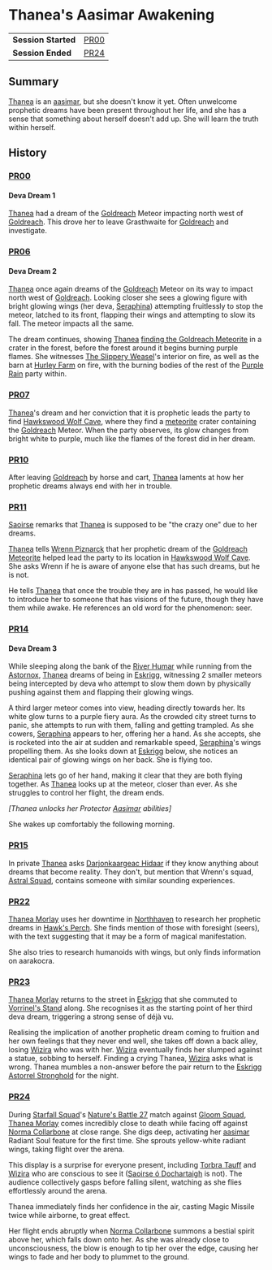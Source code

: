 # Thanea's Aasimar Awakening

|||
| --- | --- |
| **Session Started** | [PR00](../sessions/PR00.md) | storyline.2
| **Session Ended** | [PR24](../sessions/PR24.md) |

## Summary

[Thanea](../../../astarus/people/thanea.md) is an [aasimar](../lineages/aasimar.md), but she doesn't know it yet. Often unwelcome prophetic dreams have been present throughout her life, and she has a sense that something about herself doesn't add up. She will learn the truth within herself.

## History

### [PR00](../sessions/PR00.md)

#### Deva Dream 1

[Thanea](../../../astarus/people/thanea.md) had a dream of the [Goldreach](../civilisations/kingdom-of-astor/SETTLEMENTS/GOLDREACH/README.md) Meteor impacting north west of [Goldreach](../civilisations/kingdom-of-astor/SETTLEMENTS/GOLDREACH/README.md). This drove her to leave Grasthwaite for [Goldreach](../civilisations/kingdom-of-astor/SETTLEMENTS/GOLDREACH/README.md) and investigate.

### [PR06](../sessions/PR06.md)

#### Deva Dream 2

[Thanea](../../../astarus/people/thanea.md) once again dreams of the [Goldreach](../civilisations/kingdom-of-astor/SETTLEMENTS/GOLDREACH/README.md) Meteor on its way to impact north west of [Goldreach](../civilisations/kingdom-of-astor/SETTLEMENTS/GOLDREACH/README.md). Looking closer she sees a glowing figure with bright glowing wings (her deva, [Seraphina](../characters/seraphina.md)) attempting fruitlessly to stop the meteor, latched to its front, flapping their wings and attempting to slow its fall. The meteor impacts all the same.

The dream continues, showing [Thanea](../../../astarus/people/thanea.md) [finding the Goldreach Meteorite](ended/finding-the-goldreach-meteorite.md) in a crater in the forest, before the forest around it begins burning purple flames. She witnesses [The Slippery Weasel](../civilisations/kingdom-of-astor/SETTLEMENTS/GOLDREACH/the-slippery-weasel.md)'s interior on fire, as well as the barn at [Hurley Farm](../civilisations/kingdom-of-astor/SETTLEMENTS/GOLDREACH/hurley-farm.md) on fire, with the burning bodies of the rest of the [Purple Rain](../campaigns/purple-rain.md) party within.

### [PR07](../sessions/PR07.md)

[Thanea](../../../astarus/people/thanea.md)'s dream and her conviction that it is prophetic leads the party to find [Hawkswood Wolf Cave](../civilisations/kingdom-of-astor/SETTLEMENTS/GOLDREACH/hawkswood-wolf-cave.md), where they find a [meteorite](../items/meteoric/meteorite.md) crater containing the [Goldreach](../civilisations/kingdom-of-astor/SETTLEMENTS/GOLDREACH/README.md) Meteor. When the party observes, its glow changes from bright white to purple, much like the flames of the forest did in her dream.

### [PR10](../sessions/PR10.md)

After leaving [Goldreach](../civilisations/kingdom-of-astor/SETTLEMENTS/GOLDREACH/README.md) by horse and cart, [Thanea](../../../astarus/people/thanea.md) laments at how her prophetic dreams always end with her in trouble.

### [PR11](../sessions/PR11.md)

[Saoirse](../../../astarus/people/saoirse.md) remarks that [Thanea](../../../astarus/people/thanea.md) is supposed to be "the crazy one" due to her dreams.

[Thanea](../../../astarus/people/thanea.md) tells [Wrenn Piznarck](../characters/wrenn-piznarck.md) that her prophetic dream of the [Goldreach Meteorite](../items/meteoric/meteorites/goldreach-meteorite.md) helped lead the party to its location in [Hawkswood Wolf Cave](../civilisations/kingdom-of-astor/SETTLEMENTS/GOLDREACH/hawkswood-wolf-cave.md). She asks Wrenn if he is aware of anyone else that has such dreams, but he is not.

He tells [Thanea](../../../astarus/people/thanea.md) that once the trouble they are in has passed, he would like to introduce her to someone that has visions of the future, though they have them while awake. He references an old word for the phenomenon: seer.

### [PR14](../sessions/PR14.md)

#### Deva Dream 3

While sleeping along the bank of the [River Humar](../places/rivers-lakes/river-humar.md) while running from the [Astornox](../organisations/astornox/astornox.md), [Thanea](../../../astarus/people/thanea.md) dreams of being in [Eskrigg](../places/cities/eskrigg.md), witnessing 2 smaller meteors being intercepted by deva who attempt to slow them down by physically pushing against them and flapping their glowing wings.

A third larger meteor comes into view, heading directly towards her. Its white glow turns to a purple fiery aura. As the crowded city street turns to panic, she attempts to run with them, falling and getting trampled. As she cowers, [Seraphina](../characters/seraphina.md) appears to her, offering her a hand. As she accepts, she is rocketed into the air at sudden and remarkable speed, [Seraphina](../characters/seraphina.md)'s wings propelling them. As she looks down at [Eskrigg](../places/cities/eskrigg.md) below, she notices an identical pair of glowing wings on her back. She is flying too.

[Seraphina](../characters/seraphina.md) lets go of her hand, making it clear that they are both flying together. As [Thanea](../../../astarus/people/thanea.md) looks up at the meteor, closer than ever. As she struggles to control her flight, the dream ends.

*[Thanea unlocks her Protector [Aasimar](../lineages/aasimar.md) abilities]*

She wakes up comfortably the following morning.

### [PR15](../sessions/PR15.md)

In private [Thanea](../../../astarus/people/thanea.md) asks [Darjonkaargeac Hidaar](../characters/darjonkaargeac-hidaar.md) if they know anything about dreams that become reality. They don't, but mention that Wrenn's squad, [Astral Squad](../organisations/astorrel/squads/astral-squad.md), contains someone with similar sounding experiences.

### [PR22](../sessions/PR22.md)

[Thanea Morlay](../characters/thanea-morlay.md) uses her downtime in [Northhaven](../places/cities/northhaven.md) to research her prophetic dreams in [Hawk's Perch](../places/buildings/hawks-perch.md). She finds mention of those with foresight (seers), with the text suggesting that it may be a form of magical manifestation.

She also tries to research humanoids with wings, but only finds information on aarakocra.

### [PR23](../sessions/PR23.md)

[Thanea Morlay](../characters/thanea-morlay.md) returns to the street in [Eskrigg](../places/cities/eskrigg.md) that she commuted to [Vorrinel's Stand](../places/buildings/vorrinels-stand.md) along. She recognises it as the starting point of her third deva dream, triggering a strong sense of déjà vu.

Realising the implication of another prophetic dream coming to fruition and her own feelings that they never end well, she takes off down a back alley, losing [Wizira](../characters/wizira.md) who was with her. [Wizira](../characters/wizira.md) eventually finds her slumped against a statue, sobbing to herself. Finding a crying Thanea, [Wizira](../characters/wizira.md) asks what is wrong. Thanea mumbles a non-answer before the pair return to the [Eskrigg Astorrel Stronghold](../places/strongholds/eskrigg-astorrel-stronghold.md) for the night.

### [PR24](../sessions/PR24.md)

During [Starfall Squad](../organisations/astorrel/squads/starfall-squad.md)'s [Nature's Battle 27](natures-battle-27.md) match against [Gloom Squad](../organisations/astorrel/squads/gloom-squad.md), [Thanea Morlay](../characters/thanea-morlay.md) comes incredibly close to death while facing off against [Norma Collarbone](../characters/norma-collarbone.md) at close range. She digs deep, activating her [aasimar](../lineages/aasimar.md) Radiant Soul feature for the first time. She sprouts yellow-white radiant wings, taking flight over the arena.

This display is a surprise for everyone present, including [Torbra Tauff](../characters/torbra-tauff.md) and [Wizira](../characters/wizira.md) who are conscious to see it ([Saoirse ó Dochartaigh](../characters/saoirse-o-dochartaigh.md) is not). The audience collectively gasps before falling silent, watching as she flies effortlessly around the arena.

Thanea immediately finds her confidence in the air, casting Magic Missile twice while airborne, to great effect.

Her flight ends abruptly when [Norma Collarbone](../characters/norma-collarbone.md) summons a bestial spirit above her, which falls down onto her. As she was already close to unconsciousness, the blow is enough to tip her over the edge, causing her wings to fade and her body to plummet to the ground.

